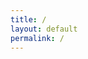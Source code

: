 ```yaml
---
title: /
layout: default
permalink: /
---
```

<style>
.center {
  display: block;
  margin-left: auto;
  margin-right: auto;
  width: 100%;
}
  
.container {
  position: absolute;
  transform: translate(-50%, -50%);
  top: 40%;
  left: 50%;
}

.glitch {
  color: rgb(223, 191, 191);
  position: relative;
  font-size: 9vw;
  // margin: 70px 200px;
  animation: glitch 5s 5s infinite;
}

.glitch::before {
  content: attr(data-text);
  position: absolute;
  left: -2px;
  text-shadow: -5px 0 magenta;
  background: black;
  overflow: hidden;
  top: 0;
  animation: noise-1 3s linear infinite alternate-reverse, glitch 5s 5.05s infinite;
}

.glitch::after {
  content: attr(data-text);
  position: absolute;
  left: 2px;
  text-shadow: -5px 0 lightgreen;
  background: black;
  overflow: hidden;
  top: 0;
  animation: noise-2 3s linear infinite alternate-reverse, glitch 5s 5s infinite;
}

@keyframes glitch {
  1%{
    transform: rotateX(10deg) skewX(90deg);
  }
  2%{
    transform: rotateX(0deg) skewX(0deg);
  }
}

@keyframes noise-1 {
  $steps: 30;
  @for $i from 1 through $steps {
    #{percentage($i*(1/$steps))} {
      $top: random(100);
      $bottom: random(101 - $top);
      clip-path: inset(#{$top}px 0 #{$bottom}px 0);
    }
  }
}

@keyframes noise-2 {
  $steps: 30;
  @for $i from 0 through $steps {
    #{percentage($i*(1/$steps))} {
      $top: random(100);
      $bottom: random(101 - $top);
      clip-path: inset(#{$top}px 0 #{$bottom}px 0);
    }
  }
}

.scanlines {
  overflow: hidden;
  mix-blend-mode: difference;
}

.scanlines::before {
  content: "";
  position: absolute;
  width: 100%;
  height: 100%;
  top: 0;
  left: 0;

  background: repeating-linear-gradient(
    to bottom,
    transparent 0%,
    rgba(255, 255, 255, 0.05) .5%,
    transparent 1%
  );

  animation: fudge 7s ease-in-out alternate infinite;
}


@keyframes fudge {
  from {
    transform: translate(0px, 0px);
  }
  to {
    transform: translate(0px, 2%);
  }
}

.glow {
  @extend .glitch;
  text-shadow: 0 0 1000px rgb(223, 191, 191);
  color: transparent;
  position: absolute;
  top: 0;
}

.subtitle {
  font-family: Arial, Helvetica, sans-serif;
  font-weight: 100;
  font-size: .8vw;
  color: rgba(165, 141, 141, .4);
  text-transform: uppercase;
  letter-spacing: 1em;
  text-align: center;
  position: absolute;
  left: 17%;
  animation: glitch-2 5s 5.02s infinite;
}

@keyframes glitch-2 {
  1%{
    transform: rotateX(10deg) skewX(70deg);
  }
  2%{
    transform: rotateX(0deg) skewX(0deg);
  }
}
</style>

<script>
  if(/Android|webOS|iPhone|iPad|iPod|BlackBerry|IEMobile|Opera Mini/i.test(navigator.userAgent)){
  // true for mobile device
  document.write("MOBILE DEVICE BABY");
}else{
  // false for not mobile device
document.write("<div class="container">");
document.write("<div class="glitch">  ██████  ▄████▄   ▄▄▄       ██▀███  ▓█████  ▄████▄   ██▀███   ▒█████   █     █\n");
document.write("▒██    ▒ ▒██▀ ▀█  ▒████▄    ▓██ ▒ ██▒▓█   ▀ ▒██▀ ▀█  ▓██ ▒ ██▒▒██▒  ██▒▓█░ █ ░█\n");
document.write("░ ▓██▄   ▒▓█    ▄ ▒██  ▀█▄  ▓██ ░▄█ ▒▒███   ▒▓█    ▄ ▓██ ░▄█ ▒▒██░  ██▒▒█░ █ ░█\n");
document.write("  ▒   ██▒▒▓▓▄ ▄██▒░██▄▄▄▄██ ▒██▀▀█▄  ▒▓█  ▄ ▒▓▓▄ ▄██▒▒██▀▀█▄  ▒██   ██░░█░ █ ░█\n");
document.write("▒██████▒▒▒ ▓███▀ ░ ▓█   ▓██▒░██▓ ▒██▒░▒████▒▒ ▓███▀ ░░██▓ ▒██▒░ ████▓▒░░░██▒██▓\n");
document.write("▒ ▒▓▒ ▒ ░░ ░▒ ▒  ░ ▒▒   ▓▒█░░ ▒▓ ░▒▓░░░ ▒░ ░░ ░▒ ▒  ░░ ▒▓ ░▒▓░░ ▒░▒░▒░ ░ ▓░▒ ▒ \n");
document.write("░ ░▒  ░ ░  ░  ▒     ▒   ▒▒ ░  ░▒ ░ ▒░ ░ ░  ░  ░  ▒     ░▒ ░ ▒░  ░ ▒ ▒░   ▒ ░ ░ \n");
document.write("░  ░  ░  ░          ░   ▒     ░░   ░    ░   ░          ░░   ░ ░ ░ ░ ▒    ░   ░ \n");
document.write("      ░  ░ ░            ░  ░   ░        ░  ░░ ░         ░         ░ ░      ░</div>");
  
document.write("<div class="glow">  ██████  ▄████▄   ▄▄▄       ██▀███  ▓█████  ▄████▄   ██▀███   ▒█████   █     █\n");
document.write("▒██    ▒ ▒██▀ ▀█  ▒████▄    ▓██ ▒ ██▒▓█   ▀ ▒██▀ ▀█  ▓██ ▒ ██▒▒██▒  ██▒▓█░ █ ░█\n");
document.write("░ ▓██▄   ▒▓█    ▄ ▒██  ▀█▄  ▓██ ░▄█ ▒▒███   ▒▓█    ▄ ▓██ ░▄█ ▒▒██░  ██▒▒█░ █ ░█\n");
document.write("  ▒   ██▒▒▓▓▄ ▄██▒░██▄▄▄▄██ ▒██▀▀█▄  ▒▓█  ▄ ▒▓▓▄ ▄██▒▒██▀▀█▄  ▒██   ██░░█░ █ ░█\n");
document.write("▒██████▒▒▒ ▓███▀ ░ ▓█   ▓██▒░██▓ ▒██▒░▒████▒▒ ▓███▀ ░░██▓ ▒██▒░ ████▓▒░░░██▒██▓\n");
document.write("▒ ▒▓▒ ▒ ░░ ░▒ ▒  ░ ▒▒   ▓▒█░░ ▒▓ ░▒▓░░░ ▒░ ░░ ░▒ ▒  ░░ ▒▓ ░▒▓░░ ▒░▒░▒░ ░ ▓░▒ ▒ \n");
document.write("░ ░▒  ░ ░  ░  ▒     ▒   ▒▒ ░  ░▒ ░ ▒░ ░ ░  ░  ░  ▒     ░▒ ░ ▒░  ░ ▒ ▒░   ▒ ░ ░ \n");
document.write("░  ░  ░  ░          ░   ▒     ░░   ░    ░   ░          ░░   ░ ░ ░ ░ ▒    ░   ░ \n");
document.write("      ░  ░ ░            ░  ░   ░        ░  ░░ ░         ░         ░ ░      ░</div>");
document.write("</div>");
document.write("<div class="scanlines"></div>");
}
</script>
